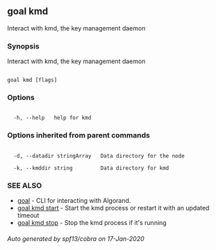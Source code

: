 ## goal kmd



Interact with kmd, the key management daemon



### Synopsis



Interact with kmd, the key management daemon



```

goal kmd [flags]

```



### Options



```

  -h, --help   help for kmd

```



### Options inherited from parent commands



```

  -d, --datadir stringArray   Data directory for the node

  -k, --kmddir string         Data directory for kmd

```



### SEE ALSO



* [goal](goal.md)	 - CLI for interacting with Algorand.
* [goal kmd start](../start/)	 - Start the kmd process or restart it with an updated timeout
* [goal kmd stop](../stop/)	 - Stop the kmd process if it's running


###### Auto generated by spf13/cobra on 17-Jan-2020


